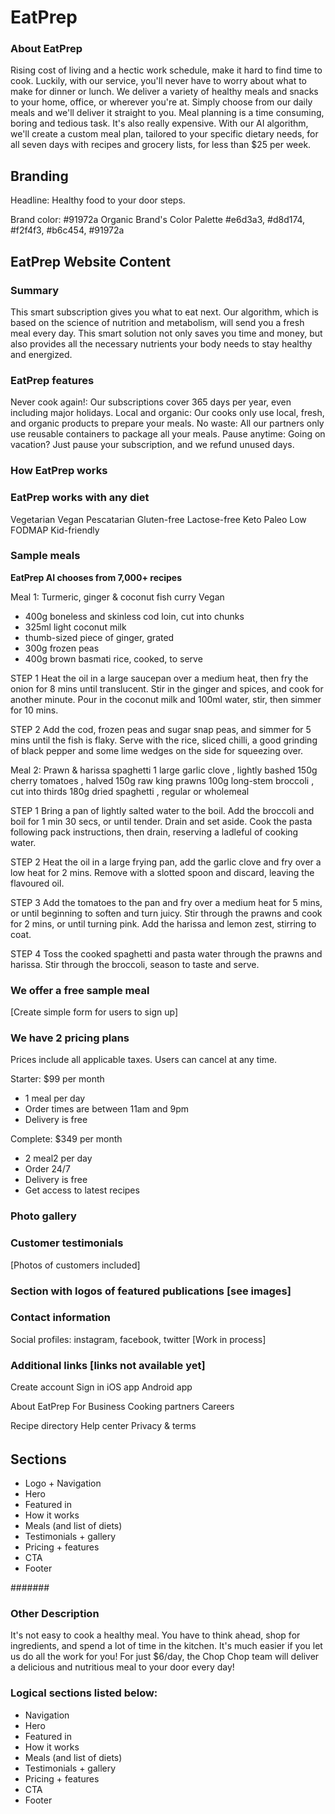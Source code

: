 # EatPrep

### About EatPrep

Rising cost of living and a hectic work schedule, make it hard to find time to cook. Luckily, with our service, you'll never have to worry about what to make for dinner or lunch. We deliver a variety of healthy meals and snacks to your home, office, or wherever you're at. Simply choose from our daily meals and we'll deliver it straight to you. Meal planning is a time consuming, boring and tedious task. It's also really expensive. With our AI algorithm, we'll create a custom meal plan, tailored to your specific dietary needs, for all seven days with recipes and grocery lists, for less than $25 per week.

## Branding

Headline: Healthy food to your door steps.

Brand color: #91972a
Organic Brand's Color Palette #e6d3a3, #d8d174, #f2f4f3, #b6c454, #91972a

## EatPrep Website Content

### Summary

This smart subscription gives you what to eat next. Our algorithm, which is based on the science of nutrition and metabolism, will send you a fresh meal every day. This smart solution not only saves you time and money, but also provides all the necessary nutrients your body needs to stay healthy and energized.

### EatPrep features

Never cook again!: Our subscriptions cover 365 days per year, even including major holidays.
Local and organic: Our cooks only use local, fresh, and organic products to prepare your meals.
No waste: All our partners only use reusable containers to package all your meals.
Pause anytime: Going on vacation? Just pause your subscription, and we refund unused days.

### How EatPrep works

### EatPrep works with any diet

Vegetarian
Vegan
Pescatarian
Gluten-free
Lactose-free
Keto
Paleo
Low FODMAP
Kid-friendly

### Sample meals

**EatPrep AI chooses from 7,000+ recipes**




Meal 1: Turmeric, ginger & coconut fish curry
Vegan
- 400g boneless and skinless cod loin, cut into chunks
- 325ml light coconut milk
- thumb-sized piece of ginger, grated
- 300g frozen peas
- 400g brown basmati rice, cooked, to serve


STEP 1
Heat the oil in a large saucepan over a medium heat, then fry the onion for 8 mins until translucent. Stir in the ginger and spices, and cook for another minute. Pour in the coconut milk and 100ml water, stir, then simmer for 10 mins.

STEP 2
Add the cod, frozen peas and sugar snap peas, and simmer for 5 mins until the fish is flaky. Serve with the rice, sliced chilli, a good grinding of black pepper and some lime wedges on the side for squeezing over.


Meal 2: Prawn & harissa spaghetti
1 large garlic clove , lightly bashed
150g cherry tomatoes , halved
150g raw king prawns
100g long-stem broccoli , cut into thirds
180g dried spaghetti , regular or wholemeal



STEP 1
Bring a pan of lightly salted water to the boil. Add the broccoli and boil for 1 min 30 secs, or until tender. Drain and set aside. Cook the pasta following pack instructions, then drain, reserving a ladleful of cooking water.

STEP 2
Heat the oil in a large frying pan, add the garlic clove and fry over a low heat for 2 mins. Remove with a slotted spoon and discard, leaving the flavoured oil.

STEP 3
Add the tomatoes to the pan and fry over a medium heat for 5 mins, or until beginning to soften and turn juicy. Stir through the prawns and cook for 2 mins, or until turning pink. Add the harissa and lemon zest, stirring to coat.

STEP 4
Toss the cooked spaghetti and pasta water through the prawns and harissa. Stir through the broccoli, season to taste and serve.

### We offer a free sample meal

[Create simple form for users to sign up]


### We have 2 pricing plans

Prices include all applicable taxes. Users can cancel at any time.

Starter: $99 per month

- 1 meal per day
- Order times are between 11am and 9pm
- Delivery is free

Complete: $349 per month

- 2 meal2 per day
- Order 24/7
- Delivery is free
- Get access to latest recipes

### Photo gallery



### Customer testimonials

[Photos of customers included]


### Section with logos of featured publications [see images]

### Contact information



Social profiles: instagram, facebook, twitter [Work in process]

### Additional links [links not available yet]

Create account
Sign in
iOS app
Android app

About EatPrep
For Business
Cooking partners
Careers

Recipe directory
Help center
Privacy & terms

######

## Sections

- Logo + Navigation
- Hero
- Featured in
- How it works
- Meals (and list of diets)
- Testimonials + gallery
- Pricing + features
- CTA
- Footer

#######

### Other Description

It's not easy to cook a healthy meal. You have to think ahead, shop for ingredients, and spend a lot of time in the kitchen. It's much easier if you let us do all the work for you! For just $6/day, the Chop Chop team will deliver a delicious and nutritious meal to your door every day!

### Logical sections listed below:

- Navigation
- Hero
- Featured in
- How it works
- Meals (and list of diets)
- Testimonials + gallery
- Pricing + features
- CTA
- Footer
